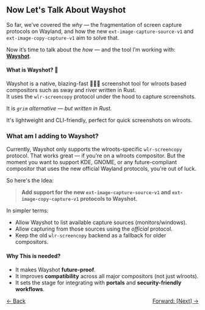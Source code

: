 ##  Now Let's Talk About Wayshot

So far, we’ve covered the *why* — the fragmentation of screen capture protocols on Wayland, and how the new `ext-image-capture-source-v1` and `ext-image-copy-capture-v1` aim to solve that.

Now it’s time to talk about the *how* — and the tool I’m working with: **[Wayshot](https://github.com/waycrate/wayshot)**.

#### What is Wayshot? 📸

Wayshot is a native, blazing-fast 🚀🚀🚀 screenshot tool for wlroots based compositors such as sway and river written in Rust.<br>
It uses the `wlr-screencopy` protocol under the hood to capture screenshots.

It is *`grim` alternative — but written in Rust.*

It's lightweight and CLI-friendly, perfect for quick screenshots on wlroots.

### What am I adding to Wayshot?

Currently, Wayshot only supports the wlroots-specific `wlr-screencopy` protocol. That works great — if you're on a wlroots compositor.
But the moment you want to support KDE, GNOME, or any future-compliant compositor that uses the new official Wayland protocols, you're out of luck.

So here's the Idea:

> **Add support for the new `ext-image-capture-source-v1` and `ext-image-copy-capture-v1` protocols to Wayshot.**

In simpler terms:
- Allow Wayshot to list available capture sources (monitors/windows).
- Allow capturing from those sources using the *official* protocol.
- Keep the old `wlr-screencopy` backend as a fallback for older compositors.

#### Why This is needed?

- It makes Wayshot **future-proof**.
- It improves **compatibility** across all major compositors (not just wlroots).
- It sets the stage for integrating with **portals** and **security-friendly workflows**.

<div style="display: flex; justify-content: space-between;">
  <a href="Thought_Process_1.md">&lt;- Back</a>
  <a href="Thought_Process_3.md">Forward: [Next] -&gt;</a>
</div>
